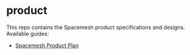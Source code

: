 # product
This repo contains the Spacemesh product specifications and designs. Available guides:

- [Spacemesh Product Plan](https://github.com/spacemeshos/product/blob/master/product_plan.md) 


